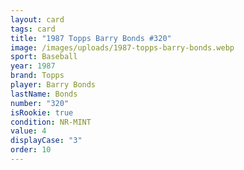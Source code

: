 ```yaml
---
layout: card
tags: card
title: "1987 Topps Barry Bonds #320"
image: /images/uploads/1987-topps-barry-bonds.webp
sport: Baseball
year: 1987
brand: Topps
player: Barry Bonds
lastName: Bonds
number: "320"
isRookie: true
condition: NR-MINT
value: 4
displayCase: "3"
order: 10
---
```

